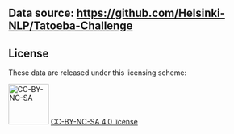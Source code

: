 ## Data source: https://github.com/Helsinki-NLP/Tatoeba-Challenge

## License

These data are released under this licensing scheme:

<img src="data/by-nc-sa.png" alt="CC-BY-NC-SA" width="80" /> [CC-BY-NC-SA 4.0 license](https://creativecommons.org/licenses/by-nc-sa/4.0/)
